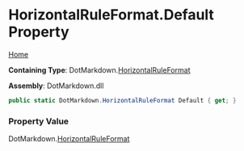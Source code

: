 # HorizontalRuleFormat\.Default Property

[Home](../../../README.md)

**Containing Type**: DotMarkdown\.[HorizontalRuleFormat](../README.md)

**Assembly**: DotMarkdown\.dll

```csharp
public static DotMarkdown.HorizontalRuleFormat Default { get; }
```

### Property Value

DotMarkdown\.[HorizontalRuleFormat](../README.md)

